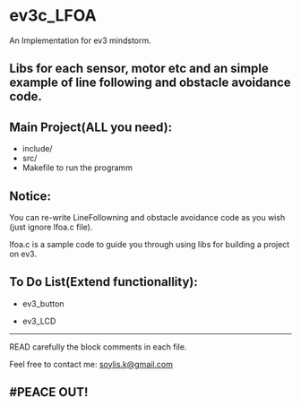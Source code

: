 # ev3c_LFOA

An Implementation for ev3 mindstorm.

Libs for each sensor, motor etc and an simple example of line following and obstacle avoidance code.
---------------------------------------------------------------------------------------------
Main Project(ALL you need):
---------------------------
 * include/
 * src/
 * Makefile
 to run the programm

Notice:
-------
You can re-write LineFollowning and obstacle avoidance code as you wish (just ignore lfoa.c file).

lfoa.c is a sample code to guide you through using libs for building a project on ev3.

To Do List(Extend functionallity):
-----------
 * ev3_button

 * ev3_LCD

______________________________________________
READ carefully the block comments in each file.

Feel free to contact me: soylis.k@gmail.com

#PEACE OUT!
---------------------------------------------------------------------------------------------
